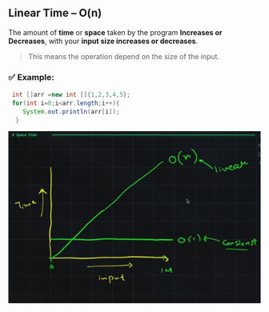 ## Linear Time – O(n)

The amount of **time** or **space** taken by the program **Increases or Decreases**, with your **input size increases or decreases**.

> This means the operation depend on the size of the input.

### ✅ Example:

```java
 int []arr =new int []{1,2,3,4,5};
 for(int i=0;i<arr.length;i++){
    System.out.println(arr[i]);
  }
```

![O(1)](<./O(n).png>)
